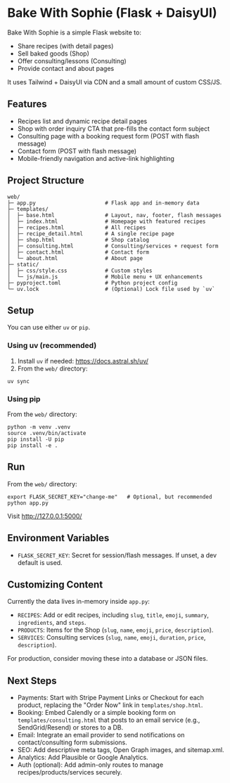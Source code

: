 # Bake With Sophie (Flask + DaisyUI)

Bake With Sophie is a simple Flask website to:

- Share recipes (with detail pages)
- Sell baked goods (Shop)
- Offer consulting/lessons (Consulting)
- Provide contact and about pages

It uses Tailwind + DaisyUI via CDN and a small amount of custom CSS/JS.

## Features

- Recipes list and dynamic recipe detail pages
- Shop with order inquiry CTA that pre-fills the contact form subject
- Consulting page with a booking request form (POST with flash message)
- Contact form (POST with flash message)
- Mobile-friendly navigation and active-link highlighting

## Project Structure

```
web/
├─ app.py                      # Flask app and in-memory data
├─ templates/
│  ├─ base.html                # Layout, nav, footer, flash messages
│  ├─ index.html               # Homepage with featured recipes
│  ├─ recipes.html             # All recipes
│  ├─ recipe_detail.html       # A single recipe page
│  ├─ shop.html                # Shop catalog
│  ├─ consulting.html          # Consulting/services + request form
│  ├─ contact.html             # Contact form
│  └─ about.html               # About page
├─ static/
│  ├─ css/style.css            # Custom styles
│  └─ js/main.js               # Mobile menu + UX enhancements
├─ pyproject.toml              # Python project config
└─ uv.lock                     # (Optional) Lock file used by `uv`
```

## Setup

You can use either `uv` or `pip`.

### Using uv (recommended)

1. Install `uv` if needed: https://docs.astral.sh/uv/
2. From the `web/` directory:

```
uv sync
```

### Using pip

From the `web/` directory:

```
python -m venv .venv
source .venv/bin/activate
pip install -U pip
pip install -e .
```

## Run

From the `web/` directory:

```
export FLASK_SECRET_KEY="change-me"   # Optional, but recommended
python app.py
```

Visit http://127.0.0.1:5000/

## Environment Variables

- `FLASK_SECRET_KEY`: Secret for session/flash messages. If unset, a dev default is used.

## Customizing Content

Currently the data lives in-memory inside `app.py`:

- `RECIPES`: Add or edit recipes, including `slug`, `title`, `emoji`, `summary`, `ingredients`, and `steps`.
- `PRODUCTS`: Items for the Shop (`slug`, `name`, `emoji`, `price`, `description`).
- `SERVICES`: Consulting services (`slug`, `name`, `emoji`, `duration`, `price`, `description`).

For production, consider moving these into a database or JSON files.

## Next Steps

- Payments: Start with Stripe Payment Links or Checkout for each product, replacing the "Order Now" link in `templates/shop.html`.
- Booking: Embed Calendly or a simple booking form on `templates/consulting.html` that posts to an email service (e.g., SendGrid/Resend) or stores to a DB.
- Email: Integrate an email provider to send notifications on contact/consulting form submissions.
- SEO: Add descriptive meta tags, Open Graph images, and sitemap.xml.
- Analytics: Add Plausible or Google Analytics.
- Auth (optional): Add admin-only routes to manage recipes/products/services securely.

